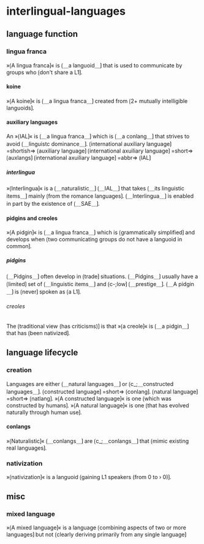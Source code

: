 # interlingual-languages

## language function

### lingua franca

»⟮A lingua franca⟯« is ⟮＿a languoid＿⟯ that is used to communicate by groups who ⟮don't share a L1⟯.

#### koine

»⟮A koine⟯« is ⟮＿a lingua franca＿⟯ created from ⟮2+ mutually intelligible languoids⟯.

#### auxiliary languages

An »⟮IAL⟯« is ⟮＿a lingua franca＿⟯ which is ⟮＿a conlang＿⟯ that strives to avoid ⟮＿linguistc dominance＿⟯.
⟮international auxiliary language⟯ =shortish=&gt; ⟮auxiliary language⟯
⟮international axuiliary language⟯ =short=&gt; ⟮auxlangs⟯
⟮international axuiliary language⟯ =abbr=&gt; ⟮IAL⟯

##### interlingua

»⟮Interlingua⟯« is a ⟮＿naturalistic＿⟯ ⟮＿IAL＿⟯ that takes ⟮＿its linguistic items＿⟯ mainly ⟮from the romance languages⟯.
⟮＿Interlingua＿⟯ is enabled in part by the existence of ⟮＿SAE＿⟯.

#### pidgins and creoles

»⟮A pidgin⟯« is ⟮＿a lingua franca＿⟯ which is ⟮grammatically simplified⟯ and develops when ⟮two communicating groups do not have a languoid in common⟯.

##### pidgins

⟮＿Pidgins＿⟯ often develop in ⟮trade⟯ situations.
⟮＿Pidgins＿⟯ usually have a ⟮limited⟯ set of ⟮＿linguistic items＿⟯ and ⟮c-;low⟯ ⟮＿prestige＿⟯.
⟮＿A pidgin＿⟯ is ⟮never⟯ spoken as ⟮a L1⟯. 

###### creoles

The ⟮traditional view (has criticisms)⟯ is that »⟮a creole⟯« is ⟮＿a pidgin＿⟯ that has ⟮been nativized⟯.

## language lifecycle

### creation

Languages are either ⟮＿natural languages＿⟯ or ⟮c_;＿constructed languages＿⟯.
⟮constructed language⟯ =short=&gt; ⟮conlang⟯.
⟮natural language⟯ =short=&gt; ⟮natlang⟯.
»⟮A constructed language⟯« is one ⟮which was constructed by humans⟯.
»⟮A natural language⟯« is one ⟮that has evolved naturally through human use⟯.

#### conlangs

»⟮Naturalistic⟯« ⟮＿conlangs＿⟯ are ⟮c_;＿conlangs＿⟯ that ⟮mimic existing real languages⟯.

### nativization

»⟮nativization⟯« is a languoid ⟮gaining L1 speakers (from 0 to › 0)⟯.

## misc

### mixed language

»⟮A mixed language⟯« is a language ⟮combining aspects of two or more languages⟯ but not ⟮clearly deriving primarily from any single language⟯

